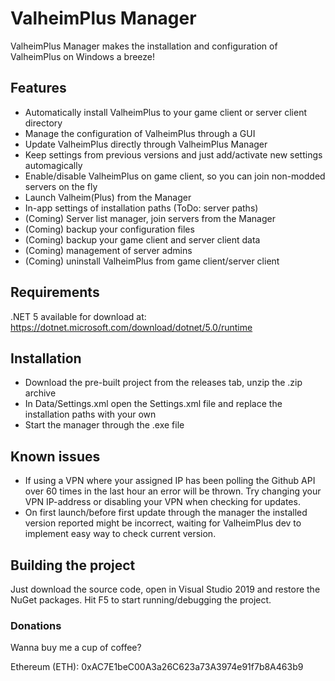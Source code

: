 # ValheimPlus Manager
ValheimPlus Manager makes the installation and configuration of ValheimPlus on Windows a breeze!
## Features
- Automatically install ValheimPlus to your game client or server client directory
- Manage the configuration of ValheimPlus through a GUI
- Update ValheimPlus directly through ValheimPlus Manager
- Keep settings from previous versions and just add/activate new settings automagically
- Enable/disable ValheimPlus on game client, so you can join non-modded servers on the fly
- Launch Valheim(Plus) from the Manager
- In-app settings of installation paths (ToDo: server paths)
- (Coming) Server list manager, join servers from the Manager
- (Coming) backup your configuration files
- (Coming) backup your game client and server client data
- (Coming) management of server admins
- (Coming) uninstall ValheimPlus from game client/server client
## Requirements
.NET 5 available for download at: https://dotnet.microsoft.com/download/dotnet/5.0/runtime
## Installation
- Download the pre-built project from the releases tab, unzip the .zip archive
- In Data/Settings.xml open the Settings.xml file and replace the installation paths with your own
- Start the manager through the .exe file
## Known issues
- If using a VPN where your assigned IP has been polling the Github API over 60 times in the last hour an error will be thrown. Try changing your VPN IP-address or disabling your VPN when checking for updates.
- On first launch/before first update through the manager the installed version reported might be incorrect, waiting for ValheimPlus dev to implement easy way to check current version.
## Building the project
Just download the source code, open in Visual Studio 2019 and restore the NuGet packages. Hit F5 to start running/debugging the project.
### Donations
Wanna buy me a cup of coffee?

Ethereum (ETH): 0xAC7E1beC00A3a26C623a73A3974e91f7b8A463b9
